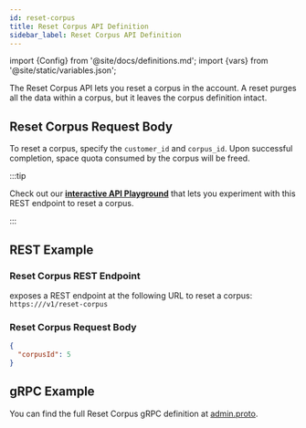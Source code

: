 ```yaml
---
id: reset-corpus
title: Reset Corpus API Definition
sidebar_label: Reset Corpus API Definition
---
```


import {Config} from '@site/docs/definitions.md';
import {vars} from '@site/static/variables.json';

The Reset Corpus API lets you reset a corpus in the account. A reset purges 
all the data within a corpus, but it leaves the corpus definition intact.

## Reset Corpus Request Body

To reset a corpus, specify the `customer_id` and `corpus_id`. Upon 
successful completion, space quota consumed by the corpus will be freed.

:::tip

Check out our [**interactive API Playground**](/docs/rest-api/reset-corpus) that lets 
you experiment with this REST endpoint to reset a corpus.

:::

## REST Example

### Reset Corpus REST Endpoint

<Config v="names.product"/> exposes a REST endpoint at the following URL
to reset a corpus:
<code>https://<Config v="domains.rest.admin"/>/v1/reset-corpus</code>

### Reset Corpus Request Body

```json
{
  "corpusId": 5
}
```

## gRPC Example

You can find the full Reset Corpus gRPC definition 
at [admin.proto](https://github.com/vectara/protos/blob/main/admin.proto).

